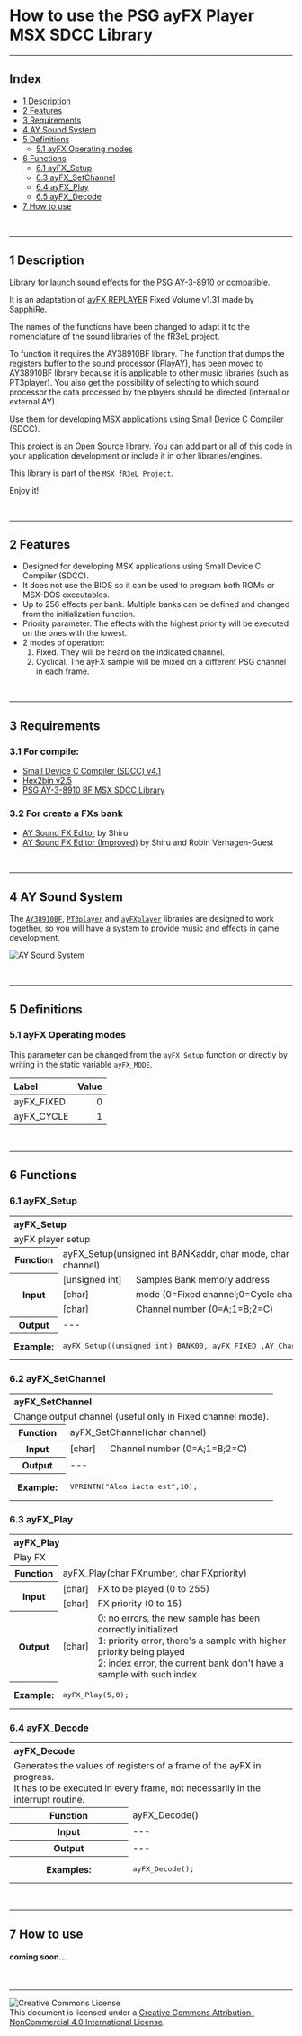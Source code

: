 # How to use the PSG ayFX Player MSX SDCC Library

---

## Index

- [1 Description](#1-Description)
- [2 Features](#2-Features)
- [3 Requirements](#3-Requirements)
- [4 AY Sound System](#4-AY-Sound-System)
- [5 Definitions](#5-Definitions)
   - [5.1 ayFX Operating modes](#51-ayFX-Operating-modes)
- [6 Functions](#6-Functions)
   - [6.1 ayFX_Setup](#61-ayFX_Setup)
   - [6.3 ayFX_SetChannel](#62-ayFX_SetChannel)
   - [6.4 ayFX_Play](#63-ayFX_Play)
   - [6.5 ayFX_Decode](#64-ayFX_Decode)
- [7 How to use](#7-How-to-use)

<br/>

---

## 1 Description

Library for launch sound effects for the PSG AY-3-8910 or compatible. 

It is an adaptation of [ayFX REPLAYER](http://www.z80st.es/blog/tags/ayfx) Fixed Volume v1.31 made by SapphiRe.

The names of the functions have been changed to adapt it to the nomenclature of the sound libraries of the fR3eL project.

To function it requires the AY38910BF library. The function that dumps the registers buffer to the sound processor (PlayAY), 
has been moved to AY38910BF library because it is applicable to other music libraries (such as PT3player).
You also get the possibility of selecting to which sound processor the data processed by the players should be directed (internal or external AY).

Use them for developing MSX applications using Small Device C Compiler (SDCC).

This project is an Open Source library. 
You can add part or all of this code in your application development or include it in other libraries/engines.

This library is part of the [`MSX fR3eL Project`](https://github.com/mvac7/SDCC_MSX_fR3eL).

Enjoy it!                           


<br/>

---

## 2 Features

- Designed for developing MSX applications using Small Device C Compiler (SDCC).
- It does not use the BIOS so it can be used to program both ROMs or MSX-DOS executables.
- Up to 256 effects per bank. Multiple banks can be defined and changed from the initialization function.
- Priority parameter. The effects with the highest priority will be executed on the ones with the lowest.
- 2 modes of operation:
   1) Fixed. They will be heard on the indicated channel.
   1) Cyclical. The ayFX sample will be mixed on a different PSG channel in each frame.



<br/>

---

## 3 Requirements

### 3.1 For compile:

- [Small Device C Compiler (SDCC) v4.1](http://sdcc.sourceforge.net/)
- [Hex2bin v2.5](http://hex2bin.sourceforge.net/)
- [PSG AY-3-8910 BF MSX SDCC Library](https://github.com/mvac7/SDCC_AY38910BF_Lib)


### 3.2 For create a FXs bank
 
- [AY Sound FX Editor](https://shiru.untergrund.net/software.shtml) by Shiru
- [AY Sound FX Editor (Improved)](https://github.com/Threetwosevensixseven/ayfxedit-improved) by Shiru and Robin Verhagen-Guest

<br/>

---

## 4 AY Sound System

The [`AY38910BF`](https://github.com/mvac7/SDCC_AY38910BF_Lib), [`PT3player`](https://github.com/mvac7/SDCC_AY38910BF_Lib) and [`ayFXplayer`](https://github.com/mvac7/SDCC_ayFXplayer) libraries are designed to work together, so you will have a system to provide music and effects in game development.

![AY Sound System](https://raw.githubusercontent.com/mvac7/SDCC_AY38910BF_Lib/master/docs/AYlibs.png)

<br/>

---

## 5 Definitions

### 5.1 ayFX Operating modes

This parameter can be changed from the `ayFX_Setup` function or directly by writing in the static variable `ayFX_MODE`. 

Label      | Value
:---       | ---: 
ayFX_FIXED | 0
ayFX_CYCLE | 1

<br/>

---
  
## 6 Functions

### 6.1 ayFX_Setup

<table>
<tr><th colspan=3 align="left">ayFX_Setup</th></tr>
<tr><td colspan=3>ayFX player setup</td></tr>
<tr><th>Function</th><td colspan=2>ayFX_Setup(unsigned int BANKaddr, char mode, char channel)</td></tr>
<tr><th rowspan=3>Input</th><td>[unsigned int]</td><td>Samples Bank memory address</td></tr>
<tr><td>[char]</td><td>mode (0=Fixed channel;0=Cycle channel)</td></tr>
<tr><td>[char]</td><td>Channel number (0=A;1=B;2=C)</td></tr>
<tr><th>Output</th><td colspan=2> --- </td></tr>
<tr><th>Example:</th><td colspan=2><pre>ayFX_Setup((unsigned int) BANK00, ayFX_FIXED ,AY_Channel_C);</pre></td></tr>
</table>


### 6.2 ayFX_SetChannel

<table>
<tr><th colspan=3 align="left">ayFX_SetChannel</th></tr>
<tr><td colspan=3>Change output channel (useful only in Fixed channel mode).</td></tr>
<tr><th>Function</th><td colspan=2>ayFX_SetChannel(char channel)</td></tr>
<tr><th>Input</th><td>[char]</td><td>Channel number (0=A;1=B;2=C)</td></tr>
<tr><th>Output</th><td colspan=2> --- </td></tr>
<tr><th>Example:</th><td colspan=2><pre>VPRINTN("Alea iacta est",10);</pre></td></tr>
</table>

### 6.3 ayFX_Play

<table>
<tr><th colspan=3 align="left">ayFX_Play</th></tr>
<tr><td colspan=3>Play FX</td></tr>
<tr><th>Function</th><td colspan=2>ayFX_Play(char FXnumber, char FXpriority)</td></tr>
<tr><th rowspan=2>Input</th><td>[char]</td><td>FX to be played (0 to 255)</td></tr>
<tr><td>[char]</td><td>FX priority (0 to 15)</td></tr>
<tr><th>Output</th><td>[char]</td><td>0: no errors, the new sample has been correctly initialized<br/>
1: priority error, there's a sample with higher priority being played<br/>
2: index error, the current bank don't have a sample with such index</td></tr>
<tr><th>Example:</th><td colspan=2><pre>ayFX_Play(5,0);</pre></td></tr>
</table>


### 6.4 ayFX_Decode

<table>
<tr><th colspan=2 align="left">ayFX_Decode</th></tr>
<tr><td colspan="2">Generates the values of registers of a frame of the ayFX in progress.<br/>It has to be executed in every frame, not necessarily in the interrupt routine.</td></tr>
<tr><th>Function</th><td>ayFX_Decode()</td></tr>
<tr><th>Input</th><td> --- </td></tr>
<tr><th>Output</th><td> --- </td></tr>
<tr><th>Examples:</th><td><pre>ayFX_Decode();</pre></td></tr>
</table>


<br/>

---


## 7 How to use

#### coming soon...


<br/>

---

![Creative Commons License](https://i.creativecommons.org/l/by-nc/4.0/88x31.png) 
<br/>This document is licensed under a [Creative Commons Attribution-NonCommercial 4.0 International License](http://creativecommons.org/licenses/by-nc/4.0/).